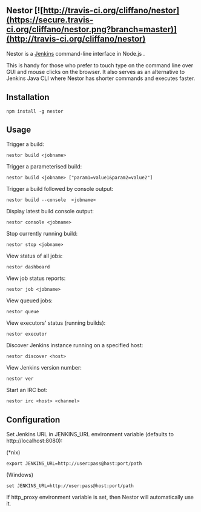 Nestor [![http://travis-ci.org/cliffano/nestor](https://secure.travis-ci.org/cliffano/nestor.png?branch=master)](http://travis-ci.org/cliffano/nestor)
------

Nestor is a [Jenkins](http://jenkins-ci.org) command-line interface in Node.js .

This is handy for those who prefer to touch type on the command line over GUI and mouse clicks on the browser. It also serves as an alternative to Jenkins Java CLI where Nestor has shorter commands and executes faster.

Installation
------------

    npm install -g nestor

Usage
-----

Trigger a build:

    nestor build <jobname>

Trigger a parameterised build:

    nestor build <jobname> ["param1=value1&param2=value2"]

Trigger a build followed by console output:

    nestor build --console  <jobname>

Display latest build console output:

    nestor console <jobname>

Stop currently running build:

    nestor stop <jobname>

View status of all jobs:

    nestor dashboard

View job status reports:

    nestor job <jobname>

View queued jobs:

    nestor queue

View executors' status (running builds):

    nestor executor
    
Discover Jenkins instance running on a specified host:

    nestor discover <host>

View Jenkins version number:

    nestor ver

Start an IRC bot:

    nestor irc <host> <channel>

Configuration
-------------

Set Jenkins URL in JENKINS_URL environment variable (defaults to http://localhost:8080):

(*nix)

    export JENKINS_URL=http://user:pass@host:port/path

(Windows)

    set JENKINS_URL=http://user:pass@host:port/path

If http_proxy environment variable is set, then Nestor will automatically use it.

